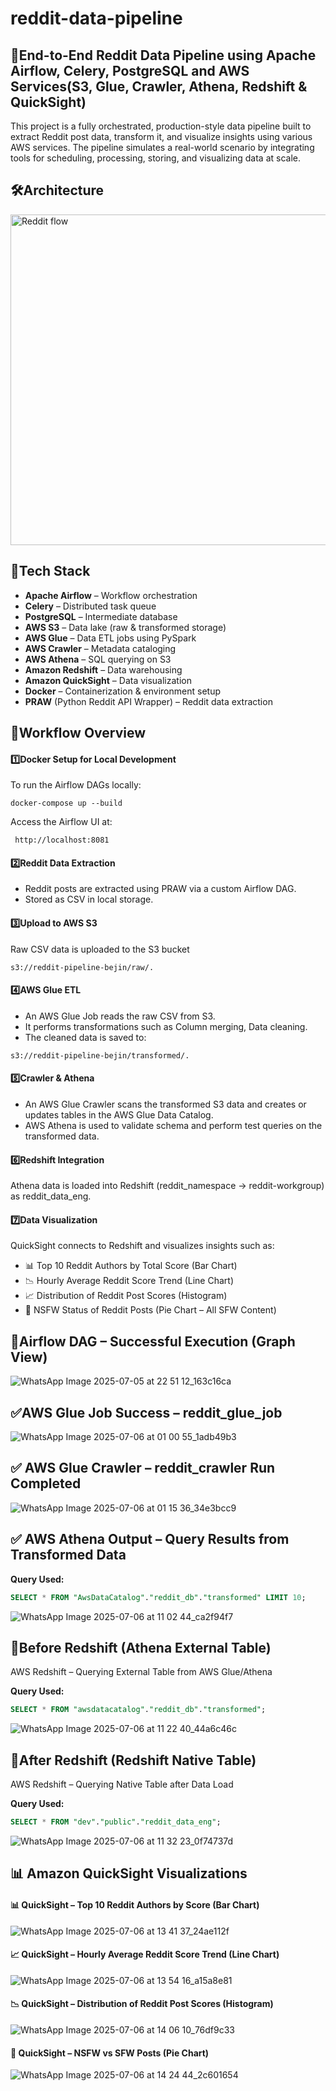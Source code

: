 # reddit-data-pipeline

## 🚀End-to-End Reddit Data Pipeline using Apache Airflow, Celery, PostgreSQL and AWS Services(S3, Glue, Crawler, Athena, Redshift & QuickSight)

This project is a fully orchestrated, production-style data pipeline built to extract Reddit post data, transform it, and visualize insights using various AWS services. The pipeline simulates a real-world scenario by integrating tools for scheduling, processing, storing, and visualizing data at scale.
## 🛠️Architecture
<img width="1524" height="529" alt="Reddit flow" src="https://github.com/user-attachments/assets/3335ff82-7d6d-4ed4-a378-dcc1f312224c" />



## 🧪Tech Stack
- **Apache Airflow** – Workflow orchestration
- **Celery** – Distributed task queue
- **PostgreSQL** – Intermediate database
- **AWS S3** – Data lake (raw & transformed storage)
- **AWS Glue** – Data ETL jobs using PySpark
- **AWS Crawler** – Metadata cataloging
- **AWS Athena** – SQL querying on S3
- **Amazon Redshift** – Data warehousing
- **Amazon QuickSight** – Data visualization
- **Docker** – Containerization & environment setup
- **PRAW** (Python Reddit API Wrapper) – Reddit data extraction

## 🔄Workflow Overview
#### 1️⃣Docker Setup for Local Development
To run the Airflow DAGs locally:
```
docker-compose up --build
```
Access the Airflow UI at:
```
 http://localhost:8081
```
#### 2️⃣Reddit Data Extraction
- Reddit posts are extracted using PRAW via a custom Airflow DAG.
- Stored as CSV in local storage.
#### 3️⃣Upload to AWS S3
Raw CSV data is uploaded to the S3 bucket
```
s3://reddit-pipeline-bejin/raw/.
```

#### 4️⃣AWS Glue ETL
- An AWS Glue Job reads the raw CSV from S3.
- It performs transformations such as Column merging, Data cleaning.
- The cleaned data is saved to:
```
s3://reddit-pipeline-bejin/transformed/.
```

#### 5️⃣Crawler & Athena
- An AWS Glue Crawler scans the transformed S3 data and creates or updates tables in the AWS Glue Data Catalog.
- AWS Athena is used to validate schema and perform test queries on the transformed data.

#### 6️⃣Redshift Integration
Athena data is loaded into Redshift (reddit_namespace → reddit-workgroup) as reddit_data_eng.

#### 7️⃣Data Visualization

QuickSight connects to Redshift and visualizes insights such as:
- 📊 Top 10 Reddit Authors by Total Score (Bar Chart)
- 📉 Hourly Average Reddit Score Trend (Line Chart)
- 📈 Distribution of Reddit Post Scores (Histogram)
- 🥧 NSFW Status of Reddit Posts (Pie Chart – All SFW Content)

## 📸Airflow DAG – Successful Execution (Graph View)
![WhatsApp Image 2025-07-05 at 22 51 12_163c16ca](https://github.com/user-attachments/assets/9c42226d-34f3-4868-b224-7e00d75b90a3)

## ✅AWS Glue Job Success – reddit_glue_job
![WhatsApp Image 2025-07-06 at 01 00 55_1adb49b3](https://github.com/user-attachments/assets/e8c26d7d-13eb-4242-a27e-4fc35c9c2339)

## ✅ AWS Glue Crawler – reddit_crawler Run Completed
![WhatsApp Image 2025-07-06 at 01 15 36_34e3bcc9](https://github.com/user-attachments/assets/93a5218b-94b1-444d-b7d2-1488828f6058)

## ✅ AWS Athena Output – Query Results from Transformed Data
**Query Used:**
```sql
SELECT * FROM "AwsDataCatalog"."reddit_db"."transformed" LIMIT 10;
```
![WhatsApp Image 2025-07-06 at 11 02 44_ca2f94f7](https://github.com/user-attachments/assets/860ccafd-600a-48ce-9faa-3a8a7ea229d9)

## 📄Before Redshift (Athena External Table)
AWS Redshift – Querying External Table from AWS Glue/Athena

**Query Used:**
```sql
SELECT * FROM "awsdatacatalog"."reddit_db"."transformed";
```
![WhatsApp Image 2025-07-06 at 11 22 40_44a6c46c](https://github.com/user-attachments/assets/ed5054db-6ba8-4148-8c3a-cee54ed853e7)

## 📄After Redshift (Redshift Native Table)
AWS Redshift – Querying Native Table after Data Load

**Query Used:**
```sql
SELECT * FROM "dev"."public"."reddit_data_eng";
```
![WhatsApp Image 2025-07-06 at 11 32 23_0f74737d](https://github.com/user-attachments/assets/77134d03-97e7-43bc-bfcd-e704da8bead4)

## 📊 Amazon QuickSight Visualizations
#### 📊 QuickSight – Top 10 Reddit Authors by Score (Bar Chart)
![WhatsApp Image 2025-07-06 at 13 41 37_24ae112f](https://github.com/user-attachments/assets/916c4f7b-eb38-497b-a5d5-0d3f40cce1b3)
 
#### 📈 QuickSight – Hourly Average Reddit Score Trend (Line Chart)
![WhatsApp Image 2025-07-06 at 13 54 16_a15a8e81](https://github.com/user-attachments/assets/f01dbdcd-3646-42c3-ab58-fa039acb2d6d)

#### 📉 QuickSight – Distribution of Reddit Post Scores (Histogram)
![WhatsApp Image 2025-07-06 at 14 06 10_76df9c33](https://github.com/user-attachments/assets/20302789-671a-4bae-833c-a941bd596369)

#### 🥧 QuickSight – NSFW vs SFW Posts (Pie Chart)
![WhatsApp Image 2025-07-06 at 14 24 44_2c601654](https://github.com/user-attachments/assets/d3dc2beb-7c21-4dd5-9a5a-955089fa7eb9)

